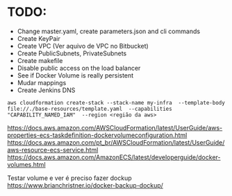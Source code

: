 # TODO:
* Change master.yaml, create parameters.json and cli commands
* Create KeyPair
* Create VPC (Ver aquivo de VPC no Bitbucket)
* Create PublicSubnets, PrivateSubnets
* Create makefile
* Disable public access on the load balancer
* See if Docker Volume is really persistent
* Mudar mappings
* Create Jenkins DNS

`
aws cloudformation create-stack --stack-name my-infra 
--template-body file://./base-resources/template.yaml 
--capabilities "CAPABILITY_NAMED_IAM" 
--region <região da aws>
`

https://docs.aws.amazon.com/AWSCloudFormation/latest/UserGuide/aws-properties-ecs-taskdefinition-dockervolumeconfiguration.html
https://docs.aws.amazon.com/pt_br/AWSCloudFormation/latest/UserGuide/aws-resource-ecs-service.html
https://docs.aws.amazon.com/AmazonECS/latest/developerguide/docker-volumes.html

Testar volume e ver é preciso fazer dockup
https://www.brianchristner.io/docker-backup-dockup/
